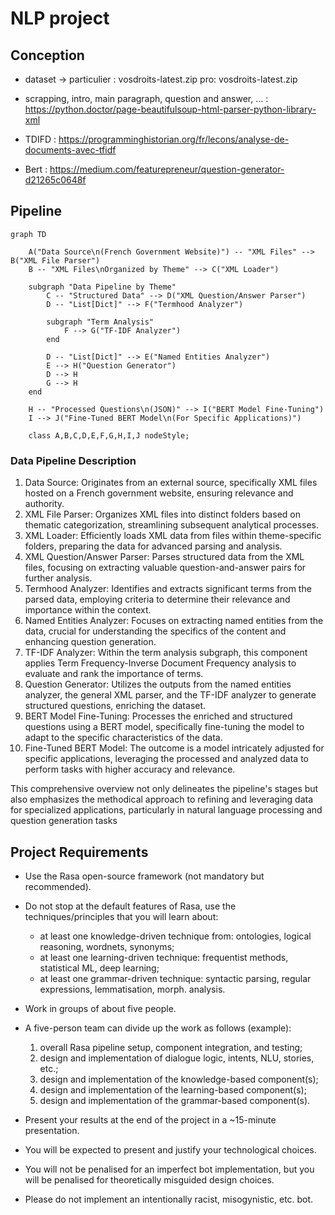 # NLP project

## Conception

- dataset ->
    particulier : vosdroits-latest.zip
    pro: vosdroits-latest.zip

- scrapping, intro, main paragraph, question and answer, … : <https://python.doctor/page-beautifulsoup-html-parser-python-library-xml>
- TDIFD : <https://programminghistorian.org/fr/lecons/analyse-de-documents-avec-tfidf>
- Bert : <https://medium.com/featurepreneur/question-generator-d21265c0648f>

## Pipeline

```mermaid
graph TD

    A("Data Source\n(French Government Website)") -- "XML Files" --> B("XML File Parser")
    B -- "XML Files\nOrganized by Theme" --> C("XML Loader")
    
    subgraph "Data Pipeline by Theme"
        C -- "Structured Data" --> D("XML Question/Answer Parser")
        D -- "List[Dict]" --> F("Termhood Analyzer")
        
        subgraph "Term Analysis"
            F --> G("TF-IDF Analyzer")
        end

        D -- "List[Dict]" --> E("Named Entities Analyzer")
        E --> H("Question Generator")
        D --> H
        G --> H
    end

    H -- "Processed Questions\n(JSON)" --> I("BERT Model Fine-Tuning")
    I --> J("Fine-Tuned BERT Model\n(For Specific Applications)")

    class A,B,C,D,E,F,G,H,I,J nodeStyle;

```

### Data Pipeline Description

1. Data Source: Originates from an external source, specifically XML files hosted on a French government website, ensuring relevance and authority.
2. XML File Parser: Organizes XML files into distinct folders based on thematic categorization, streamlining subsequent analytical processes.
3. XML Loader: Efficiently loads XML data from files within theme-specific folders, preparing the data for advanced parsing and analysis.
4. XML Question/Answer Parser: Parses structured data from the XML files, focusing on extracting valuable question-and-answer pairs for further analysis.
5. Termhood Analyzer: Identifies and extracts significant terms from the parsed data, employing criteria to determine their relevance and importance within the context.
6. Named Entities Analyzer: Focuses on extracting named entities from the data, crucial for understanding the specifics of the content and enhancing question generation.
7. TF-IDF Analyzer: Within the term analysis subgraph, this component applies Term Frequency-Inverse Document Frequency analysis to evaluate and rank the importance of terms.
8. Question Generator: Utilizes the outputs from the named entities analyzer, the general XML parser, and the TF-IDF analyzer to generate structured questions, enriching the dataset.
9. BERT Model Fine-Tuning: Processes the enriched and structured questions using a BERT model, specifically fine-tuning the model to adapt to the specific characteristics of the data.
10. Fine-Tuned BERT Model: The outcome is a model intricately adjusted for specific applications, leveraging the processed and analyzed data to perform tasks with higher accuracy and relevance.

This comprehensive overview not only delineates the pipeline's stages but also emphasizes the methodical approach to refining and leveraging data for specialized applications, particularly in natural language processing and question generation tasks

## Project Requirements

- Use the Rasa open-source framework (not mandatory but recommended).
- Do not stop at the default features of Rasa, use the techniques/principles that you will learn about:
  - at least one knowledge-driven technique from: ontologies, logical reasoning, wordnets, synonyms;
  - at least one learning-driven technique: frequentist methods, statistical ML, deep learning;
  - at least one grammar-driven technique: syntactic parsing, regular expressions, lemmatisation, morph. analysis.
- Work in groups of about five people.
- A five-person team can divide up the work as follows (example):

    1. overall Rasa pipeline setup, component integration, and testing;
    2. design and implementation of dialogue logic, intents, NLU, stories, etc.;
    3. design and implementation of the knowledge-based component(s);
    4. design and implementation of the learning-based component(s);
    5. design and implementation of the grammar-based component(s).

- Present your results at the end of the project in a ~15-minute presentation.
- You will be expected to present and justify your technological choices.
- You will not be penalised for an imperfect bot implementation, but you will be penalised
    for theoretically misguided design choices.
- Please do not implement an intentionally racist, misogynistic, etc. bot.
